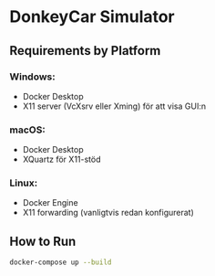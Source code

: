 # DonkeyCar Simulator

## Requirements by Platform

### Windows:
- Docker Desktop
- X11 server (VcXsrv eller Xming) för att visa GUI:n

### macOS:
- Docker Desktop
- XQuartz för X11-stöd

### Linux:
- Docker Engine
- X11 forwarding (vanligtvis redan konfigurerat)

## How to Run

```bash
docker-compose up --build
```
